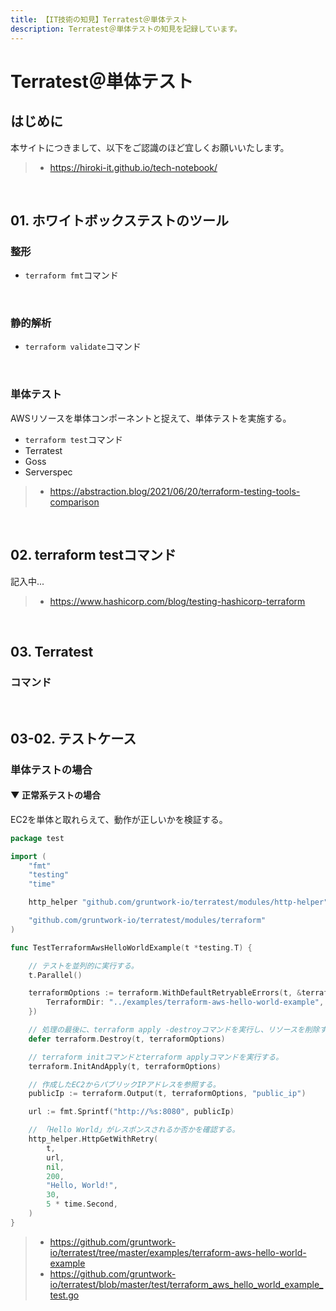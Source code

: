 ```yaml
---
title: 【IT技術の知見】Terratest＠単体テスト
description: Terratest＠単体テストの知見を記録しています。
---
```


# Terratest＠単体テスト

## はじめに

本サイトにつきまして、以下をご認識のほど宜しくお願いいたします。

> - https://hiroki-it.github.io/tech-notebook/

<br>

## 01. ホワイトボックステストのツール

### 整形

- `terraform fmt`コマンド

<br>

### 静的解析

- `terraform validate`コマンド

<br>

### 単体テスト

AWSリソースを単体コンポーネントと捉えて、単体テストを実施する。

- `terraform test`コマンド
- Terratest
- Goss
- Serverspec

> - https://abstraction.blog/2021/06/20/terraform-testing-tools-comparison

<br>

## 02. terraform testコマンド

記入中...

> - https://www.hashicorp.com/blog/testing-hashicorp-terraform

<br>

## 03. Terratest

### コマンド

<br>

## 03-02. テストケース

### 単体テストの場合

#### ▼ 正常系テストの場合

EC2を単体と取れらえて、動作が正しいかを検証する。

```go
package test

import (
	"fmt"
	"testing"
	"time"

	http_helper "github.com/gruntwork-io/terratest/modules/http-helper"

	"github.com/gruntwork-io/terratest/modules/terraform"
)

func TestTerraformAwsHelloWorldExample(t *testing.T) {

    // テストを並列的に実行する。
	t.Parallel()

	terraformOptions := terraform.WithDefaultRetryableErrors(t, &terraform.Options{
		TerraformDir: "../examples/terraform-aws-hello-world-example",
	})

    // 処理の最後に、terraform apply -destroyコマンドを実行し、リソースを削除する。
	defer terraform.Destroy(t, terraformOptions)

    // terraform initコマンドとterraform applyコマンドを実行する。
	terraform.InitAndApply(t, terraformOptions)

    // 作成したEC2からパブリックIPアドレスを参照する。
	publicIp := terraform.Output(t, terraformOptions, "public_ip")

	url := fmt.Sprintf("http://%s:8080", publicIp)

    // 「Hello World」がレスポンスされるか否かを確認する。
	http_helper.HttpGetWithRetry(
        t,
        url,
        nil,
        200,
        "Hello, World!",
        30,
        5 * time.Second,
    )
}
```

> - https://github.com/gruntwork-io/terratest/tree/master/examples/terraform-aws-hello-world-example
> - https://github.com/gruntwork-io/terratest/blob/master/test/terraform_aws_hello_world_example_test.go

<br>
